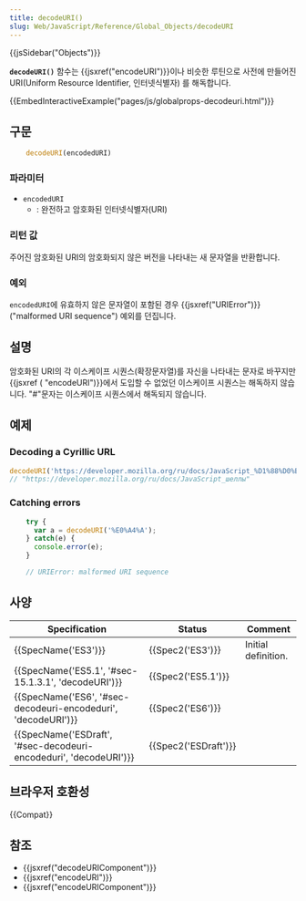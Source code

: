 ```yaml
---
title: decodeURI()
slug: Web/JavaScript/Reference/Global_Objects/decodeURI
---
```

{{jsSidebar("Objects")}}

**`decodeURI()`** 함수는 {{jsxref("encodeURI")}}이나 비슷한 루틴으로 사전에 만들어진 URI(Uniform Resource Identifier, 인터넷식별자) 를 해독합니다.

{{EmbedInteractiveExample("pages/js/globalprops-decodeuri.html")}}

## 구문

```js
    decodeURI(encodedURI)
```

### 파라미터

- `encodedURI`
  - : 완전하고 암호화된 인터넷식별자(URI)

### 리턴 값

주어진 암호화된 URI의 암호화되지 않은 버전을 나타내는 새 문자열을 반환합니다.

### 예외

`encodedURI`에 유효하지 않은 문자열이 포함된 경우 {{jsxref("URIError")}} ("malformed URI sequence") 예외를 던집니다.

## 설명

암호화된 URI의 각 이스케이프 시퀀스(확장문자열)를 자신을 나타내는 문자로 바꾸지만 {{jsxref ( "encodeURI")}}에서 도입할 수 없었던 이스케이프 시퀀스는 해독하지 않습니다. "#"문자는 이스케이프 시퀀스에서 해독되지 않습니다.

## 예제

### Decoding a Cyrillic URL

```js
decodeURI('https://developer.mozilla.org/ru/docs/JavaScript_%D1%88%D0%B5%D0%BB%D0%BB%D1%8B');
// "https://developer.mozilla.org/ru/docs/JavaScript_шеллы"
```

### Catching errors

```js
    try {
      var a = decodeURI('%E0%A4%A');
    } catch(e) {
      console.error(e);
    }

    // URIError: malformed URI sequence
```

## 사양

| Specification                                                                            | Status                       | Comment             |
| ---------------------------------------------------------------------------------------- | ---------------------------- | ------------------- |
| {{SpecName('ES3')}}                                                                 | {{Spec2('ES3')}}         | Initial definition. |
| {{SpecName('ES5.1', '#sec-15.1.3.1', 'decodeURI')}}                     | {{Spec2('ES5.1')}}     |                     |
| {{SpecName('ES6', '#sec-decodeuri-encodeduri', 'decodeURI')}}         | {{Spec2('ES6')}}         |                     |
| {{SpecName('ESDraft', '#sec-decodeuri-encodeduri', 'decodeURI')}} | {{Spec2('ESDraft')}} |                     |

## 브라우저 호환성

{{Compat}}

## 참조

- {{jsxref("decodeURIComponent")}}
- {{jsxref("encodeURI")}}
- {{jsxref("encodeURIComponent")}}
